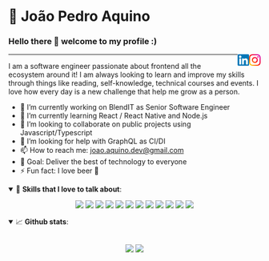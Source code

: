 # :walking: João Pedro Aquino

### Hello there 👋 welcome to my profile :)

<a href="https://www.instagram.com/whisoer/" target="_blank" rel="nofollow"><img align="right" width="23rem" src="https://github.com/whisoer/whisoer/blob/master/assets/instagram.png?raw=true" alt="Instagram: @whisoer"/></a>
<a href="https://www.linkedin.com/in/joao-aquino/" target="_blank" rel="nofollow"><img align="right" width="23rem" src="https://github.com/whisoer/whisoer/blob/master/assets/linkedin.png?raw=true" alt="LinkedIn: @joaoaquino"/></a>

---

I am a software engineer passionate about frontend all the ecosystem around it! I am always looking to learn and improve my skills through things like reading, self-knowledge, technical courses and events. I love how every day is a new challenge that help me grow as a person.

- 🔭  I’m currently working on BlendIT as Senior Software Engineer
- 🌱  I’m currently learning React / React Native and Node.js
- 👯  I’m looking to collaborate on public projects using Javascript/Typescript
- 🤔  I’m looking for help with GraphQL as CI/DI
- 📫  How to reach me: joao.aquino.dev@gmail.com
- 🎯 Goal: Deliver the best of technology to everyone
- ⚡  Fun fact: I love beer :beers:

<details open>
  <summary>🚀 <b>Skills that I love to talk about</b>:</summary>

<p align="center">
  <img src="https://img.shields.io/badge/javascript-%23F7DF1E.svg?&style=for-the-badge&logo=javascript&logoColor=white"/>
  <img src="https://img.shields.io/badge/typescript-%23007ACC.svg?&style=for-the-badge&logo=typescript&logoColor=white"/>
  <img src="https://img.shields.io/badge/react-%2361DAFB.svg?&style=for-the-badge&logo=react&logoColor=white"/>
  <img src="https://img.shields.io/badge/angular-red.svg?&style=for-the-badge&logo=angular&logoColor=white"/>
  <img src="https://img.shields.io/badge/vuejs-green.svg?&style=for-the-badge&logo=vue.js&logoColor=white"/>
  <img src="https://img.shields.io/badge/html-%23E34F26.svg?&style=for-the-badge&logo=html5&logoColor=white"/>
  <img src="https://img.shields.io/badge/css-%231572B6.svg?&style=for-the-badge&logo=css3&logoColor=white"/>
  <img src="https://img.shields.io/badge/nodejs-%23339933.svg?&style=for-the-badge&logo=node.js&logoColor=white"/>
  <img src="https://img.shields.io/badge/c%20sharp-blue.svg?&style=for-the-badge&logo=c%20sharp&logoColor=white"/>
  <img src="https://img.shields.io/badge/php-purple.svg?&style=for-the-badge&logo=php&logoColor=white"/>
  <img src="https://img.shields.io/badge/java-orange.svg?&style=for-the-badge&logo=java&logoColor=white"/>
  <img src="https://img.shields.io/badge/git-%23F05033.svg?&style=for-the-badge&logo=git&logoColor=white"/>
</p>

</details>

<details open>
  <summary>📈 <b>Github stats</b>:</summary>
  <br>
  <p align="center">
  <img src="https://github-readme-stats.vercel.app/api?username=whisoer&show_icons=true&include_all_commits=true&count_private=true&&hide=issues&theme=radical"/>
  <img src="https://github-readme-stats.vercel.app/api/top-langs/?username=whisoer&layout=compact&theme=tokyonight">
  </p>

</details>
